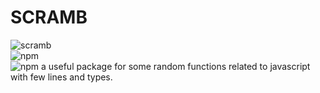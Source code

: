 # SCRAMB
![scramb](https://img.shields.io/badge/Scramb-Randomize%20anything...-brightgreen?style=for-the-badge)<br>
![npm](https://img.shields.io/npm/v/scramb?label=Latest%20Version&style=for-the-badge)<br>
![npm](https://img.shields.io/npm/dt/scramb?style=for-the-badge)
a useful package for some random functions related to javascript with few lines and types.
